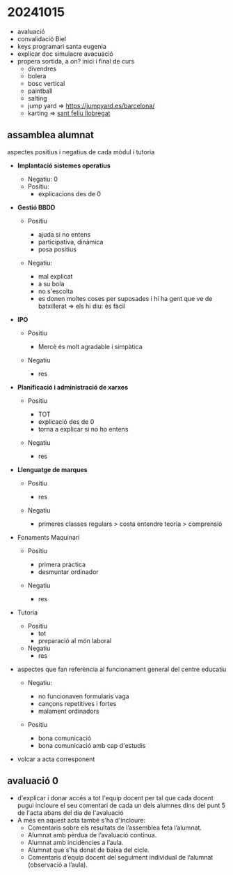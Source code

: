 # 20241015

- avaluació
- convalidació Biel
- keys programari santa eugenia
- explicar doc simulacre avacuació
- propera sortida, a on? inici i final de curs
  - divendres
  - bolera
  - bosc vertical
  - paintball
  - salting
  - jump yard => <https://jumpyard.es/barcelona/>
  - karting => [sant feliu llobregat](https://indoorkartingbarcelona.com/)

## assamblea alumnat

aspectes positius i negatius de cada mòdul i tutoria

- **Implantació sistemes operatius**
  - Negatiu: 0
  - Positiu:
    - explicacions des de 0
  
- **Gestió BBDD**
  - Positiu
    - ajuda si no entens
    - participativa, dinàmica
    - posa positius

  - Negatiu:
    - mal explicat
    - a su bola
    - no s'escolta
    - es donen moltes coses per suposades i hi ha gent que ve de batxillerat => els hi diu: és fàcil

- **IPO**
  - Positiu
    - Mercè és molt agradable i simpàtica

  - Negatiu
    - res

- **Planificació i administració de xarxes**

  - Positiu
    - TOT
    - explicació des de 0
    - torna a explicar si no ho entens

  - Negatiu
    - res
- **Llenguatge de marques**

  - Positiu
    - res

  - Negatiu
    - primeres classes regulars > costa entendre teoria > comprensió

- Fonaments Maquinari
  - Positiu
    - primera pràctica
    - desmuntar ordinador

  - Negatiu
    - res

- Tutoria
  - Positiu
    - tot
    - preparació al món laboral
  - Negatiu
    - res

- aspectes que fan referència al funcionament general del centre educatiu
  - Negatiu:
    - no funcionaven formularis vaga
    - cançons repetitives i fortes
    - malament ordinadors

  - Positiu
    - bona comunicació
    - bona comunicació amb cap d'estudis

- volcar a acta corresponent

## avaluació 0

- d'explicar i donar accés a tot l'equip docent per tal que cada docent pugui incloure el seu comentari de cada
  un dels alumnes dins del punt 5 de l'acta abans del dia de l'avaluació
- A més en aquest acta també s'ha d'incloure:
  - Comentaris sobre els resultats de l’assemblea feta l’alumnat.
  - Alumnat amb pèrdua de l’avaluació contínua.
  - Alumnat amb incidències a l’aula.
  - Alumnat que s’ha donat de baixa del cicle.
  - Comentaris d’equip docent del seguiment individual de l’alumnat (observació a l’aula).

